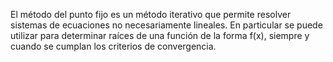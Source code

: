 El método del punto fijo es un método iterativo que permite resolver sistemas de ecuaciones no necesariamente lineales. En particular se puede utilizar para determinar raíces de una función de la forma f(x), siempre y cuando se cumplan los criterios de convergencia.
